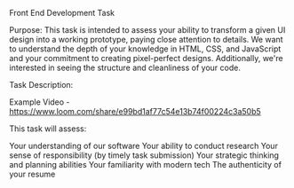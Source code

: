 Front End Development Task

Purpose:
This task is intended to assess your ability to transform a given UI design into a working prototype, paying close attention to details. 
We want to understand the depth of your knowledge in HTML, CSS, and JavaScript and your commitment to creating pixel-perfect designs. Additionally, 
we're interested in seeing the structure and cleanliness of your code.

Task Description: 


Example Video - https://www.loom.com/share/e99bd1af77c54e13b74f00224c3a50b5

This task will assess:

Your understanding of our software
Your ability to conduct research
Your sense of responsibility (by timely task submission)
Your strategic thinking and planning abilities
Your familiarity with modern tech
The authenticity of your resume


